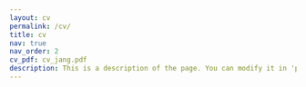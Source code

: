 ```yaml
---
layout: cv
permalink: /cv/
title: cv
nav: true
nav_order: 2
cv_pdf: cv_jang.pdf
description: This is a description of the page. You can modify it in 'pages/_cv.md'. You can also change or remove the top pdf download button.
---
```

